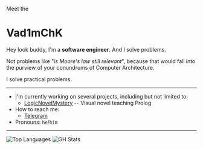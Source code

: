 Meet the
# Vad1mChK

<!--
**Vad1mChK/Vad1mChK** is a ✨ _special_ ✨ repository because its `README.md` (this file) appears on your GitHub profile.

Here are some ideas to get you started:

- 🔭 I’m currently working on ...
- 🌱 I’m currently learning ...
- 👯 I’m looking to collaborate on ...
- 🤔 I’m looking for help with ...
- 💬 Ask me about ...
- 📫 How to reach me: ...
- 😄 Pronouns: ...
- ⚡ Fun fact: ...
-->

Hey look buddy, I'm a **software engineer**. And I solve problems.

Not problems like "*is Moore's law still relevant*", because that would fall into the purview of your conundrums of Computer Architecture.

I solve practical problems.

---

- I'm currently working on several projects, including but not limited to:
  - [LogicNovelMystery](https://github.com/Vad1mChK/LogicNovelMystery) -- Visual novel teaching Prolog
- How to reach me:
  - [Telegram](https://t.me/Varargparse) 
- Pronouns: `he`/`him`

---

![Top Languages](https://github-readme-stats.vercel.app/api/top-langs/?username=Vad1mChK&theme=tokyonight&hide=html)
![GH Stats](https://github-readme-stats.vercel.app/api?username=Vad1mChK&theme=tokyonight&hide=html)
